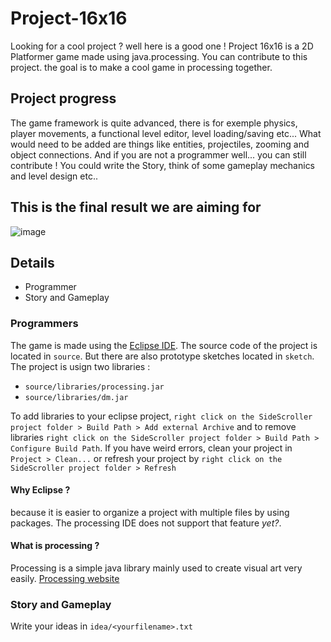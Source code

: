 # Project-16x16
Looking for a cool project ? well here is a good one !
Project 16x16 is a 2D Platformer game made using java.processing. You can contribute to this project. the goal is to make a cool game in processing together.

## Project progress
The game framework is quite advanced, there is for exemple physics, player movements, a functional level editor, level loading/saving etc... What would need to be added are things like entities, projectiles, zooming and object connections. And if you are not a programmer well... you can still contribute ! You could write the Story, think of some gameplay mechanics and level design etc..

## This is the final result we are aiming for
![image](https://img.itch.zone/aW1hZ2UvMTYyMzY0Lzc3MzkzMy5naWY=/794x1000/K7WB6P.gif) 

## Details
 * Programmer
 * Story and Gameplay

### Programmers
The game is made using the [Eclipse IDE](https://www.eclipse.org/downloads/). The source code of the project is located in `source`. But there are also prototype sketches located in `sketch`.
The project is usign two libraries :

 * `source/libraries/processing.jar`
 * `source/libraries/dm.jar`

To add libraries to your eclipse project, `right click on the SideScroller project folder > Build Path > Add external Archive` and to remove libraries `right click on the SideScroller project folder > Build Path > Configure Build Path`. If you have weird errors, clean your project in `Project > Clean...` or refresh your project by `right click on the SideScroller project folder > Refresh`

#### Why Eclipse ? 
because it is easier to organize a project with multiple files by using packages. The processing IDE does not support that feature *yet?*. 

#### What is processing ?
Processing is a simple java library mainly used to create visual art very easily. [Processing website](https://processing.org)

### Story and Gameplay
Write your ideas in `idea/<yourfilename>.txt`
